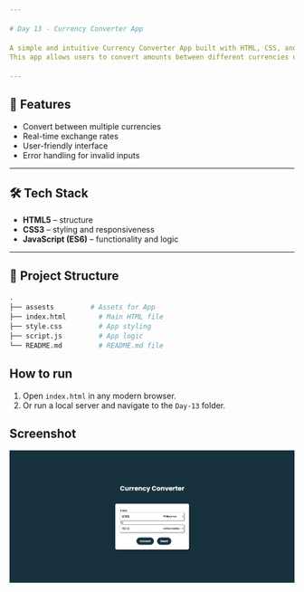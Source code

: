 ```yaml
---

# Day 13 - Currency Converter App

A simple and intuitive Currency Converter App built with HTML, CSS, and JavaScript. 
This app allows users to convert amounts between different currencies using real-time exchange rates.  

---
```


## 🚀 Features
- Convert between multiple currencies
- Real-time exchange rates
- User-friendly interface
- Error handling for invalid inputs

---

## 🛠️ Tech Stack
- **HTML5** – structure  
- **CSS3** – styling and responsiveness  
- **JavaScript (ES6)** – functionality and logic  

---

## 📂 Project Structure
```bash
.
├── assests         # Assets for App
├── index.html        # Main HTML file
├── style.css         # App styling
├── script.js         # App logic
└── README.md         # README.md file
```

## How to run
1. Open `index.html` in any modern browser.  
2. Or run a local server and navigate to the `Day-13` folder.  

## Screenshot
![Day 13 Screenshot](./assets/day-13.png)
